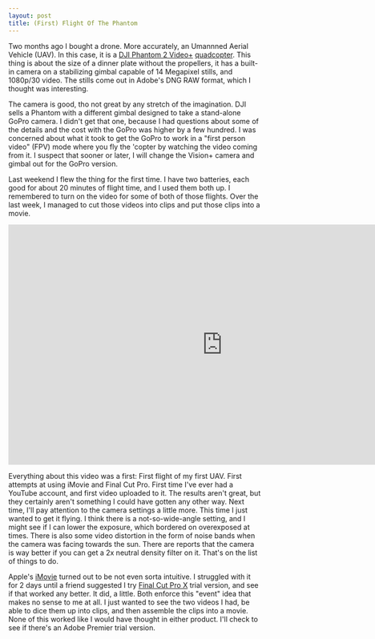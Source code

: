 ```yaml
---
layout: post
title: (First) Flight Of The Phantom
---
```


Two months ago I bought a drone. More accurately, an Umannned Aerial Vehicle
(UAV). In this case, it is a [DJI Phantom 2 Video+][] [quadcopter][].
This thing is about the size of a dinner plate without the propellers, it has
a built-in camera on a stabilizing gimbal capable of 14 Megapixel stills, and
1080p/30 video. The stills come out in Adobe's DNG RAW format, which I
thought was interesting.

The camera is good, tho not great by any stretch
of the imagination. DJI sells a Phantom with a different gimbal designed
to take a stand-alone GoPro camera. I didn't get that one, because I had
questions about some of the details and the cost with the GoPro was higher by
a few hundred. I was concerned about what it took to get the GoPro to
work in a "first person video" (FPV) mode where you fly the 'copter by watching
the video coming from it. I suspect that sooner or later, I will change
the Vision+ camera and gimbal out for the GoPro version.

Last weekend I flew the thing for the first time. I have two batteries, each
good for about 20 minutes of flight time, and I used them both up. I
remembered to turn on the video for some of both of those flights. Over
the last week, I managed to cut those videos into clips and put those clips
into a movie.

<iframe src="https://www.youtube.com/embed/y6RTIipeFs0?wmode=opaque&amp;enablejsapi=1"
scrolling="no" allowfullscreen="" frameborder="0" height="480" width="854">
</iframe>

Everything about this video was a first: First flight of my first UAV.
First attempts at using iMovie and Final Cut Pro. First time I've ever had
a YouTube account, and first video uploaded to it. The results aren't great,
but they certainly aren't something I could have gotten any other way.
Next time, I'll pay attention to the camera settings a little more. This
time I just wanted to get it flying. I think there is a not-so-wide-angle
setting, and I might see if I can lower the exposure, which bordered on overexposed
at times. There is also some video distortion in the form of noise bands
when the camera was facing towards the sun. There are reports that the
camera is way better if you can get a 2x neutral density filter on it.
That's on the list of things to do.

Apple's [iMovie][] turned
out to be not even sorta intuitive. I struggled with it for 2 days until a
friend suggested I try [Final Cut Pro X][]
trial version, and see if that worked any better. It did, a little.
Both enforce this "event" idea that makes no sense to me at all. I just
wanted to see the two videos I had, be able to dice them up into clips, and then
assemble the clips into a movie. None of this worked like I would have
thought in either product. I'll check to see if there's an Adobe Premier
trial version.

[DJI Phantom 2 Video+]: http://www.dji.com/product/phantom-2-vision-plus
[quadcopter]:           http://en.wikipedia.org/wiki/Quadcopter
[iMovie]:               https://www.apple.com/mac/imovie/
[Final Cut Pro X]:      https://www.apple.com/final-cut-pro/